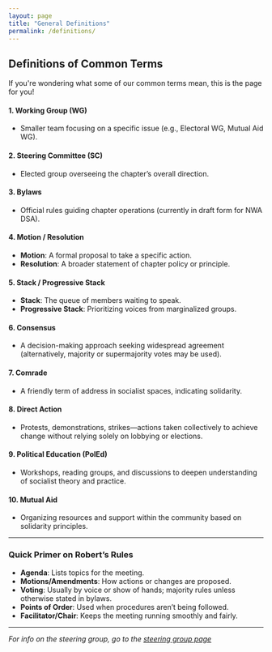 ```yaml
---
layout: page
title: "General Definitions"
permalink: /definitions/
---
```


## Definitions of Common Terms

If you're wondering what some of our common terms mean, this is the page for you!

#### 1. Working Group (WG)
  - Smaller team focusing on a specific issue (e.g., Electoral WG, Mutual Aid WG).
#### 2. Steering Committee (SC)
  - Elected group overseeing the chapter’s overall direction.
#### 3. Bylaws
  - Official rules guiding chapter operations (currently in draft form for NWA DSA).
#### 4. Motion / Resolution
  - **Motion**: A formal proposal to take a specific action.
  - **Resolution**: A broader statement of chapter policy or principle.
#### 5. Stack / Progressive Stack
  - **Stack**: The queue of members waiting to speak.
  - **Progressive Stack**: Prioritizing voices from marginalized groups.
#### 6. Consensus
  - A decision-making approach seeking widespread agreement (alternatively, majority or supermajority votes may be used).
#### 7. Comrade
  - A friendly term of address in socialist spaces, indicating solidarity.
#### 8. Direct Action
  - Protests, demonstrations, strikes—actions taken collectively to achieve change without relying solely on lobbying or elections.
#### 9. Political Education (PolEd)
  - Workshops, reading groups, and discussions to deepen understanding of socialist theory and practice.
#### 10. Mutual Aid
  - Organizing resources and support within the community based on solidarity principles.

---

### Quick Primer on Robert’s Rules

- **Agenda**: Lists topics for the meeting.
- **Motions/Amendments**: How actions or changes are proposed.
- **Voting**: Usually by voice or show of hands; majority rules unless otherwise stated in bylaws.
- **Points of Order**: Used when procedures aren’t being followed.
- **Facilitator/Chair**: Keeps the meeting running smoothly and fairly.

---

*For info on the steering group, go to the [steering group page](/definitions/)*
